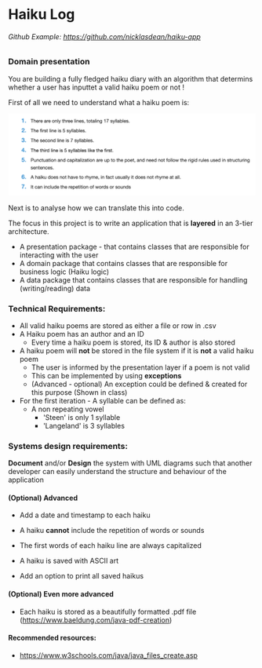 # Haiku Log

###### Github Example: https://github.com/nicklasdean/haiku-app

### Domain presentation

You are building a fully fledged haiku diary with an algorithm that determins  whether a user has inputtet a valid haiku poem or not !

First of all we need to understand what a haiku poem is: 

![image-20211109134849071](UMLProject.assets/image-20211109134849071.png)

Next is to analyse how we can translate this into code.

The focus in this project is to write an application that is **layered** in an 3-tier architecture.



- A presentation package - that contains classes that are responsible for interacting with the user
- A domain package that contains classes that are responsible for business logic (Haiku logic)
- A data package that contains classes that are responsible for handling (writing/reading) data



### Technical Requirements:

- All valid haiku poems are stored as either a file or row in .csv
- A Haiku poem has an author and an ID
  - Every time a haiku poem is stored, its ID & author is also stored
- A haiku poem will **not** be stored in the file system if it is **not** a valid haiku poem
  - The user is informed by the presentation layer if a poem is not valid
  - This can be implemented by using **exceptions**
  - (Advanced - optional) An exception could be defined & created for this purpose (Shown in class)
- For the first iteration - A syllable can be defined as:
  - A non repeating vowel
    - 'Steen' is only 1 syllable
    - 'Langeland' is 3 syllables


### Systems design requirements:

**Document** and/or **Design** the system with UML diagrams such that another developer can easily understand the structure and behaviour of the application



#### (Optional) Advanced 

- Add a date and timestamp to each haiku

- A haiku **cannot** include the repetition of words or sounds
- The first words of each haiku line are always capitalized 
- A haiku is saved with ASCII art
- Add an option to print all saved haikus

#### (Optional) Even more advanced

- Each haiku is stored as a beautifully formatted .pdf file (https://www.baeldung.com/java-pdf-creation)

#### Recommended resources:

- https://www.w3schools.com/java/java_files_create.asp
